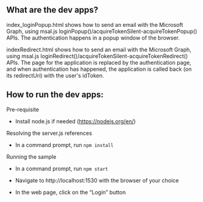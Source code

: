 What are the dev apps?
----------------------
index_loginPopup.html shows how to send an email with the Microsoft Graph, using msal.js loginPopup()/acquireTokenSilent-acquireTokenPopup() APIs. The authentication happens in a popup window of the browser. 

indexRedirect.html shows how to send an email with the Microsoft Graph, using msal.js loginRedirect()/acquireTokenSilent-acquireTokenRedirect() APIs. The page for the application is replaced by the authentication page, and when authentication has happened, the application is called back (on its redirectUri) with the user's idToken.

How to run the dev apps:
--------------------
Pre-requisite
- Install node.js if needed (https://nodejs.org/en/)

Resolving the server.js references
- In a command prompt, run `npm install`

Running the sample
- In a command prompt, run `npm start`

- Navigate to http://localhost:1530 with the browser of your choice

- In the web page, click on the “Login” button
